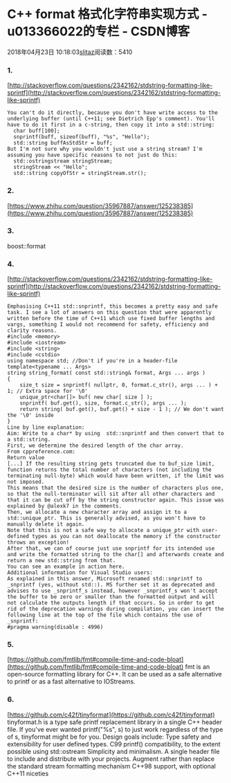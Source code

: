 # C++ format 格式化字符串实现方式 - u013366022的专栏 - CSDN博客
2018年04月23日 10:18:03[slitaz](https://me.csdn.net/u013366022)阅读数：5410
### 1.
[http://stackoverflow.com/questions/2342162/stdstring-formatting-like-sprintf](http://stackoverflow.com/questions/2342162/stdstring-formatting-like-sprintf)
```
You can't do it directly, because you don't have write access to the underlying buffer (until C++11; see Dietrich Epp's comment). You'll have to do it first in a c-string, then copy it into a std::string:
  char buff[100];
  snprintf(buff, sizeof(buff), "%s", "Hello");
  std::string buffAsStdStr = buff;
But I'm not sure why you wouldn't just use a string stream? I'm assuming you have specific reasons to not just do this:
  std::ostringstream stringStream;
  stringStream << "Hello";
  std::string copyOfStr = stringStream.str();
```
### 2.
[https://www.zhihu.com/question/35967887/answer/125238385](https://www.zhihu.com/question/35967887/answer/125238385)
### 3.
boost::format
### 4.
[http://stackoverflow.com/questions/2342162/stdstring-formatting-like-sprintf](http://stackoverflow.com/questions/2342162/stdstring-formatting-like-sprintf)
```
Emphasising C++11 std::snprintf, this becomes a pretty easy and safe task. I see a lot of answers on this question that were apparently written before the time of C++11 which use fixed buffer lengths and vargs, something I would not recommend for safety, efficiency and clarity reasons.
#include <memory>
#include <iostream>
#include <string>
#include <cstdio>
using namespace std; //Don't if you're in a header-file
template<typename ... Args>
string string_format( const std::string& format, Args ... args )
{
    size_t size = snprintf( nullptr, 0, format.c_str(), args ... ) + 1; // Extra space for '\0'
    unique_ptr<char[]> buf( new char[ size ] ); 
    snprintf( buf.get(), size, format.c_str(), args ... );
    return string( buf.get(), buf.get() + size - 1 ); // We don't want the '\0' inside
}
Line by line explanation:
Aim: Write to a char* by using  std::snprintf and then convert that to a std::string.
First, we determine the desired length of the char array.
From cppreference.com:
Return value
[...] If the resulting string gets truncated due to buf_size limit, function returns the total number of characters (not including the terminating null-byte) which would have been written, if the limit was not imposed.
This means that the desired size is the number of characters plus one, so that the null-terminator will sit after all other characters and that it can be cut off by the string constructor again. This issue was explained by @alexk7 in the comments.
Then, we allocate a new character array and assign it to a std::unique_ptr. This is generally advised, as you won't have to manually delete it again.
Note that this is not a safe way to allocate a unique_ptr with user-defined types as you can not deallocate the memory if the constructor throws an exception!
After that, we can of course just use snprintf for its intended use and write the formatted string to the char[] and afterwards create and return a new std::string from that.
You can see an example in action here.
Additional information for Visual Studio users:
As explained in this answer, Microsoft renamed std::snprintf to _snprintf (yes, without std::). MS further set it as deprecated and advises to use _snprintf_s instead, however _snprintf_s won't accept the buffer to be zero or smaller than the formatted output and will not calculate the outputs length if that occurs. So in order to get rid of the deprecation warnings during compilation, you can insert the following line at the top of the file which contains the use of _snprintf:
#pragma warning(disable : 4996)
```
### 5.
[https://github.com/fmtlib/fmt#compile-time-and-code-bloat](https://github.com/fmtlib/fmt#compile-time-and-code-bloat)
fmt is an open-source formatting library for C++. It can be used as a safe alternative to printf or as a fast alternative to IOStreams.
### 6.
[https://github.com/c42f/tinyformat](https://github.com/c42f/tinyformat)
tinyformat.h is a type safe printf replacement library in a single C++ header file. If you've ever wanted printf("%s", s) to just work regardless of the type of s, tinyformat might be for you. Design goals include:
Type safety and extensibility for user defined types.
C99 printf() compatibility, to the extent possible using std::ostream
Simplicity and minimalism. A single header file to include and distribute with your projects.
Augment rather than replace the standard stream formatting mechanism
C++98 support, with optional C++11 niceties
